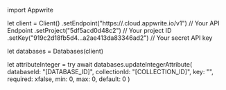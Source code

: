 import Appwrite

let client = Client()
    .setEndpoint("https://<REGION>.cloud.appwrite.io/v1") // Your API Endpoint
    .setProject("5df5acd0d48c2") // Your project ID
    .setKey("919c2d18fb5d4...a2ae413da83346ad2") // Your secret API key

let databases = Databases(client)

let attributeInteger = try await databases.updateIntegerAttribute(
    databaseId: "[DATABASE_ID]",
    collectionId: "[COLLECTION_ID]",
    key: "",
    required: xfalse,
    min: 0,
    max: 0,
    default: 0
)

